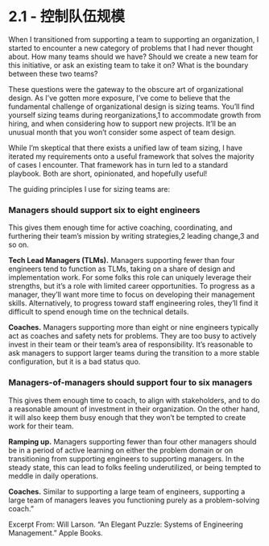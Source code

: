 # 2.1 - 控制队伍规模

When I transitioned from supporting a team to supporting an organization, I started to encounter a new category of problems that I had never thought about. How many teams should we have? Should we create a new team for this initiative, or ask an existing team to take it on? What is the boundary between these two teams?

These questions were the gateway to the obscure art of organizational design. As I’ve gotten more exposure, I’ve come to believe that the fundamental challenge of organizational design is sizing teams. You’ll find yourself sizing teams during reorganizations,1 to accommodate growth from hiring, and when considering how to support new projects. It’ll be an unusual month that you won’t consider some aspect of team design.

While I’m skeptical that there exists a unified law of team sizing, I have iterated my requirements onto a useful framework that solves the majority of cases I encounter. That framework has in turn led to a standard playbook. Both are short, opinionated, and hopefully useful!

The guiding principles I use for sizing teams are:

### Managers should support six to eight engineers

This gives them enough time for active coaching, coordinating, and furthering their team’s mission by writing strategies,2 leading change,3 and so on.

**Tech Lead Managers \(TLMs\).** Managers supporting fewer than four engineers tend to function as TLMs, taking on a share of design and implementation work. For some folks this role can uniquely leverage their strengths, but it’s a role with limited career opportunities. To progress as a manager, they’ll want more time to focus on developing their management skills. Alternatively, to progress toward staff engineering roles, they’ll find it difficult to spend enough time on the technical details.

**Coaches.** Managers supporting more than eight or nine engineers typically act as coaches and safety nets for problems. They are too busy to actively invest in their team or their team’s area of responsibility. It’s reasonable to ask managers to support larger teams during the transition to a more stable configuration, but it is a bad status quo.

### Managers-of-managers should support four to six managers

This gives them enough time to coach, to align with stakeholders, and to do a reasonable amount of investment in their organization. On the other hand, it will also keep them busy enough that they won’t be tempted to create work for their team.

**Ramping up.** Managers supporting fewer than four other managers should be in a period of active learning on either the problem domain or on transitioning from supporting engineers to supporting managers. In the steady state, this can lead to folks feeling underutilized, or being tempted to meddle in daily operations.

**Coaches.** Similar to supporting a large team of engineers, supporting a large team of managers leaves you functioning purely as a problem-solving coach.”

Excerpt From: Will Larson. “An Elegant Puzzle: Systems of Engineering Management.” Apple Books.

